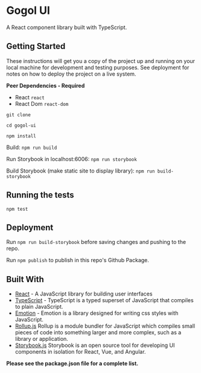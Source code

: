 # Gogol UI

A React component library built with TypeScript.

## Getting Started

These instructions will get you a copy of the project up and running on your local machine for development and testing purposes. See deployment for notes on how to deploy the project on a live system.

**Peer Dependencies - Required**

-   React `react`
-   React Dom `react-dom`

`git clone`

`cd gogol-ui`

`npm install`

Build: `npm run build`

Run Storybook in localhost:6006: `npm run storybook`

Build Storybook (make static site to display library): `npm run build-storybook`

## Running the tests

`npm test`

## Deployment

Run `npm run build-storybook` before saving changes and pushing to the repo.

Run `npm publish` to publish in this repo's Github Package.

## Built With

-   [React](https://reactjs.org/) - A JavaScript library for building user interfaces
-   [TypeScript](https://www.typescriptlang.org/docs/home.html) - TypeScript is a typed superset of JavaScript that compiles to plain JavaScript.
-   [Emotion](https://emotion.sh/docs/introduction) - Emotion is a library designed for writing css styles with JavaScript.
-   [Rollup.js](https://rollupjs.org/guide/en/) Rollup is a module bundler for JavaScript which compiles small pieces of code into something larger and more complex, such as a library or application.
-   [Storybook.js](https://storybook.js.org/) Storybook is an open source tool for developing UI components in isolation for React, Vue, and Angular.

**Please see the package.json file for a complete list.**
